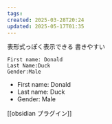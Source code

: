 ```yaml
---
tags: 
created: 2025-03-28T20:24
updated: 2025-05-17T01:35
---
```


表形式っぽく表示できる
書きやすい



```
First name: Donald
Last Name:Duck
Gender:Male
```

- First name: Donald
- Last name: Duck
- Gender: Male

[[obsidian プラグイン]]

